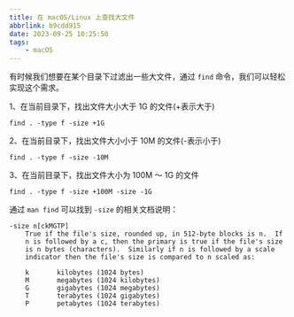 ```yaml
---
title: 在 macOS/Linux 上查找大文件
abbrlink: b9cdd915
date: 2023-09-25 10:25:50
tags:
    - macOS
---
```


有时候我们想要在某个目录下过滤出一些大文件，通过 `find` 命令，我们可以轻松实现这个需求。

1、在当前目录下，找出文件大小大于 1G 的文件(+表示大于)

```shell
find . -type f -size +1G
```

2、在当前目录下，找出文件大小小于 10M 的文件(-表示小于)

```shell
find . -type f -size -10M
```

3、在当前目录下，找出文件大小为 100M ～ 1G 的文件

```shell
find . -type f -size +100M -size -1G
```

通过 `man find` 可以找到 `-size` 的相关文档说明：

```
-size n[ckMGTP]
    True if the file's size, rounded up, in 512-byte blocks is n.  If
    n is followed by a c, then the primary is true if the file's size
    is n bytes (characters).  Similarly if n is followed by a scale
    indicator then the file's size is compared to n scaled as:

    k       kilobytes (1024 bytes)
    M       megabytes (1024 kilobytes)
    G       gigabytes (1024 megabytes)
    T       terabytes (1024 gigabytes)
    P       petabytes (1024 terabytes)
``` 
